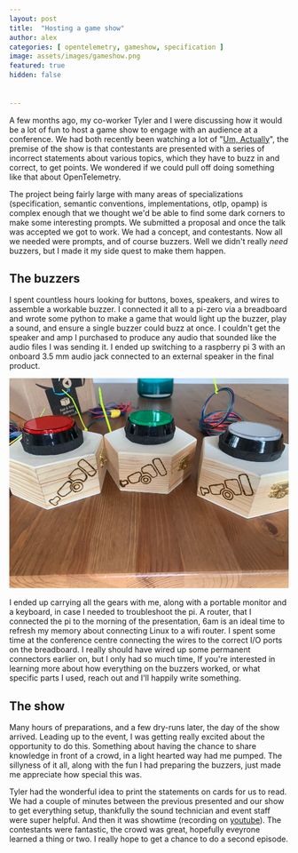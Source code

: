 ```yaml
---
layout: post
title:  "Hosting a game show"
author: alex
categories: [ opentelemetry, gameshow, specification ]
image: assets/images/gameshow.png
featured: true
hidden: false


---
```


A few months ago, my co-worker Tyler and I were discussing how it would be a lot of fun to host a game show to engage with an audience at a conference. We had both recently been watching a lot of "[Um, Actually](https://www.youtube.com/c/umactually/videos)", the premise of the show is that contestants are presented with a series of incorrect statements about various topics, which they have to buzz in and correct, to get points. We wondered if we could pull off doing something like that about OpenTelemetry.

The project being fairly large with many areas of specializations (specification, semantic conventions, implementations, otlp, opamp) is complex enough that we thought we'd be able to find some dark corners to make some interesting prompts. We submitted a proposal and once the talk was accepted we got to work. We had a concept, and contestants. Now all we needed were prompts, and of course buzzers. Well we didn't really *need* buzzers, but I made it my side quest to make them happen.

## The buzzers

I spent countless hours looking for buttons, boxes, speakers, and wires to assemble a workable buzzer. I connected it all to a pi-zero via a breadboard and wrote some python to make a game that would light up the buzzer, play a sound, and ensure a single buzzer could buzz at once. I couldn't get the speaker and amp I purchased to produce any audio that sounded like the audio files I was sending it. I ended up switching to a raspberry pi 3 with an onboard 3.5 mm audio jack connected to an external speaker in the final product.

![bafkreif7tpjibuxogiamdtlmqtbi7oi6ftfrm6x4cfkbccknh72oqhgygi](assets/images/buzzer.jpg)

I ended up carrying all the gears with me, along with a portable monitor and a keyboard, in case I needed to troubleshoot the pi. A router, that I connected the pi to the morning of the presentation, 6am is an ideal time to refresh my memory about connecting Linux to a wifi router. I spent some time at the conference centre connecting the wires to the correct I/O ports on the breadboard. I really should have wired up some permanent connectors earlier on, but I only had so much time, If you're interested in learning more about how everything on the buzzers worked, or what specific parts I used, reach out and I'll happily write something.

## The show

Many hours of preparations, and a few dry-runs later, the day of the show arrived. Leading up to the event, I was getting really excited about the opportunity to do this. Something about having the chance to share knowledge in front of a crowd, in a light hearted way had me pumped. The sillyness of it all, along with the fun I had preparing the buzzers, just made me appreciate how special this was.

Tyler had the wonderful idea to print the statements on cards for us to read. We had a couple of minutes between the previous presented and our show to get everything setup, thankfully the sound technician and event staff were super helpful. And then it was showtime (recording on [youtube](https://www.youtube.com/watch?v=ipFVu0dl5Bw)). The contestants were fantastic, the crowd was great, hopefully eveyrone learned a thing or two. I really hope to get a chance to do a second episode. 





